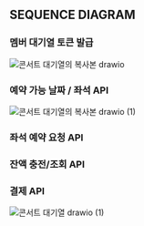 

## SEQUENCE DIAGRAM 

### 멤버 대기열 토큰 발급
![콘서트 대기열의 복사본 drawio](https://github.com/user-attachments/assets/b20aded9-2670-4ee7-a5cc-ade3baec8a01)

### 예약 가능 날짜 / 좌석 API 
![콘서트 대기열의 복사본 drawio (1)](https://github.com/user-attachments/assets/c9b0ffac-d5a4-467b-b8ab-74a3c382235f)


### 좌석 예약 요청 API

### 잔액 충전/조회 API 

### 결제 API 

![콘서트 대기열 drawio (1)](https://github.com/user-attachments/assets/61b90036-650e-4314-8a0e-f9e3623b5ce2)

